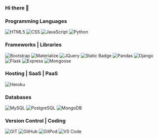 ### Hi there 👋

<!--
**e-kai00/e-kai00** is a ✨ _special_ ✨ repository because its `README.md` (this file) appears on your GitHub profile.

Here are some ideas to get you started:

- 🔭 I’m currently working on ...
- 🌱 I’m currently learning ...
- 👯 I’m looking to collaborate on ...
- 🤔 I’m looking for help with ...
- 💬 Ask me about ...
- 📫 How to reach me: ...
- 😄 Pronouns: ...
- ⚡ Fun fact: ...
-->
### Programming Languages
![HTML5](https://img.shields.io/badge/HTML-%23E34F26?logo=html5&logoColor=ffffff)
![CSS](https://img.shields.io/badge/CSS-%231572B6?logo=css3&logoColor=ffffff)
![JavaScript](https://img.shields.io/badge/JavaScript-%23262626?logo=javascript&logoColor=%23F7DF1E&labelColor=262626)
![Python](https://img.shields.io/badge/Python-%233776AB?logo=python&logoColor=%23ffe066)

### Frameworks | Libraries 
![Bootstrap](https://img.shields.io/badge/Bootstrap-%237952B3?logo=bootstrap&logoColor=ffffff)
![Materialize](https://img.shields.io/badge/Materialize-%23ef9a9a%20)
![JQuery](https://img.shields.io/badge/jQuery-%23000000?logo=jquery&logoColor=%230769AD&labelColor=%23ffffff&color=%23ffffff)
![Static Badge](https://img.shields.io/badge/Chart.js-%23ffffff?logo=chart.js)
![Pandas](https://img.shields.io/badge/pandas-%23150458?logo=pandas)
![Django](https://img.shields.io/badge/Django-%23092E20?logo=django)
![Flask](https://img.shields.io/badge/Flask-000000?logo=flask)
![Express](https://img.shields.io/badge/Express-%23000000?logo=express&logoColor=%23000000&labelColor=%23ffffff)
![Mongoose](https://img.shields.io/badge/Mongoose-%23ffffff?logo=mongoose&logoColor=%23880000)

### Hosting | SaaS | PaaS
![Heroku](https://img.shields.io/badge/Heroku-%23430098?logo=heroku)

### Databases
![MySQL](https://img.shields.io/badge/MySQL-%234479A1?logo=mysql&labelColor=%23ffffff)
![PostgreSQL](https://img.shields.io/badge/PostgreSQL-%234169E1?logo=postgresql&logoColor=%23ffffff)
![MongoDB](https://img.shields.io/badge/MongoDB-%2347A248?logo=mongodb&logoColor=%23ffffff)

### Version Control | Coding
![GIT](https://img.shields.io/badge/GIT-%23333333?logo=git&logoColor=%23ffffff&labelColor=%23F05032)
![GitHub](https://img.shields.io/badge/GitHub-%23333333?logo=github&logoColor=%23ffffff&labelColor=%23181717)
![GitPod](https://img.shields.io/badge/GitPod-%23333333?logo=gitpod&logoColor=%23ffffff&labelColor=%23FFAE33)
![VS Code](https://img.shields.io/badge/VS%20Code-%23333333?logo=visualstudiocode&logoColor=%23ffffff&labelColor=%23007ACC)






